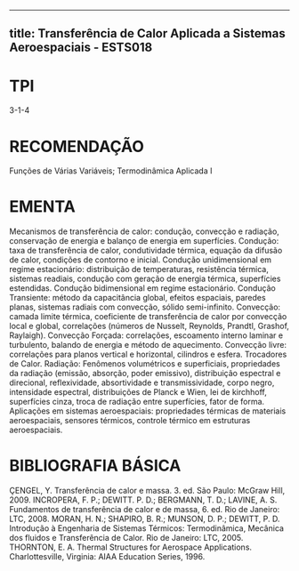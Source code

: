 
---
title: Transferência de Calor Aplicada a Sistemas Aeroespaciais - ESTS018 
---

# TPI

3-1-4

# RECOMENDAÇÃO

Funções de Várias Variáveis; Termodinâmica Aplicada I

# EMENTA

Mecanismos de transferência de calor: condução, convecção e radiação, conservação de energia e balanço de energia em superfícies. Condução: taxa de transferência de calor, condutividade térmica, equação da difusão de calor, condições de contorno e inicial. Condução unidimensional em regime estacionário: distribuição de temperaturas, resistência térmica, sistemas readiais, condução com geração de energia térmica, superfícies estendidas. Condução bidimensional em regime estacionário. Condução Transiente: método da capacitância global, efeitos espaciais, paredes planas, sistemas radiais com convecção, sólido semi-infinito. Convecção: camada limite térmica, coeficiente de transferência de calor por convecção local e global, correlações (números de Nusselt, Reynolds, Prandtl, Grashof, Raylaigh). Convecção Forçada: correlações, escoamento interno laminar e turbulento, balando de energia e método de aquecimento. Convecção livre: correlações para planos vertical e horizontal, cilindros e esfera. Trocadores de Calor. Radiação: Fenômenos volumétricos e superficiais, propriedades da radiação (emissão, absorção, poder emissivo), distribuição espectral e direcional, reflexividade, absortividade e transmissividade, corpo negro, intensidade espectral, distribuições de Planck e Wien, lei de kirchhoff, superfícies cinza, troca de radiação entre superfícies, fator de forma. Aplicações em sistemas aeroespaciais: propriedades térmicas de materiais aeroespaciais, sensores térmicos, controle térmico em estruturas aeroespaciais.

# BIBLIOGRAFIA BÁSICA

ÇENGEL, Y. Transferência de calor e massa. 3. ed. São Paulo: McGraw Hill, 2009.
INCROPERA, F. P.; DEWITT. P. D.; BERGMANN, T. D.; LAVINE, A. S. Fundamentos de transferência de calor e de massa, 6. ed. Rio de Janeiro: LTC, 2008.
MORAN, H. N.; SHAPIRO, B. R.; MUNSON, D. P.; DEWITT, P. D. Introdução à Engenharia de Sistemas Térmicos: Termodinâmica, Mecânica dos fluidos e Transferência de Calor. Rio de Janeiro: LTC, 2005.
THORNTON, E. A. Thermal Structures for Aerospace Applications. Charlottesville, Virginia: AIAA Education Series, 1996.
        